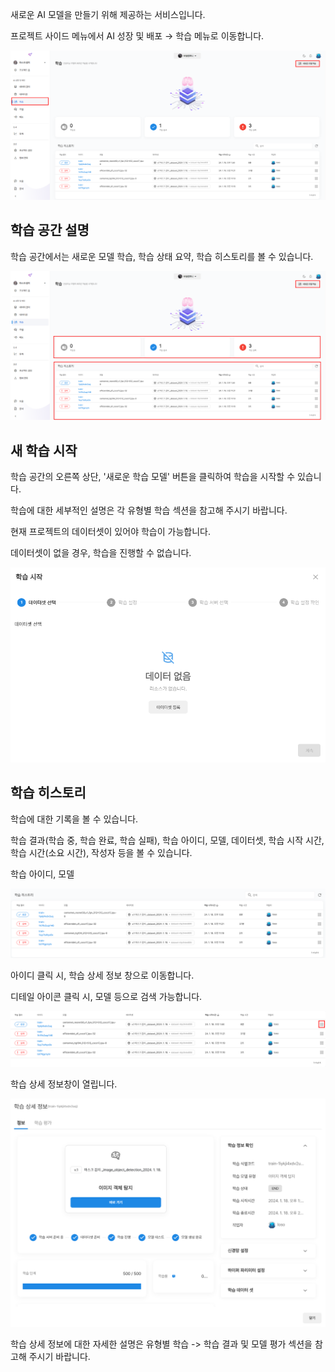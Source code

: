 새로운 AI 모델을 만들기 위해 제공하는 서비스입니다.

프로젝트 사이드 메뉴에서 AI 성장 및 배포 → 학습 메뉴로 이동합니다.

![img1](https://raw.githubusercontent.com/vazilcompany/vridge-docs/main/img/ai_modeling/training_index/go_to_training.png)  


## 학습 공간 설명

학습 공간에서는 새로운 모델 학습, 학습 상태 요약, 학습 히스토리를 볼 수 있습니다.  


![img1](https://raw.githubusercontent.com/vazilcompany/vridge-docs/main/img/ai_modeling/training_index/training_index_2.png)  


  

## 새 학습 시작



학습 공간의 오른쪽 상단, '새로운 학습 모델' 버튼을 클릭하여 학습을 시작할 수 있습니다. 

학습에 대한 세부적인 설명은 각 유형별 학습 섹션을 참고해 주시기 바랍니다. 

  

현재 프로젝트의 데이터셋이 있어야 학습이 가능합니다. 

데이터셋이 없을 경우, 학습을 진행할 수 없습니다. 

![img1](https://raw.githubusercontent.com/vazilcompany/vridge-docs/main/img/ai_modeling/training_index/no_dataset_training_dialog.png)  



  

## 학습 히스토리 


학습에 대한 기록을 볼 수 있습니다. 

학습 결과(학습 중, 학습 완료, 학습 실패), 학습 아이디, 모델, 데이터셋, 학습 시작 시간, 학습 시간(소요 시간), 작성자 등을 볼 수 있습니다. 

학습 아이디, 모델 

![img1](https://raw.githubusercontent.com/vazilcompany/vridge-docs/main/img/ai_modeling/training_index/training_history_1.png)  

아이디 클릭 시, 학습 상세 정보 창으로 이동합니다.   

디테일 아이콘 클릭 시, 모델 등으로 검색 가능합니다. 

![img1](https://raw.githubusercontent.com/vazilcompany/vridge-docs/main/img/ai_modeling/training_index/training_detail_button.png)  


학습 상세 정보창이 열립니다. 

![img1](https://raw.githubusercontent.com/vazilcompany/vridge-docs/main/img/ai_modeling/training_index/training_detail.png)  


학습 상세 정보에 대한 자세한 설명은 유형별 학습 -> 학습 결과 및 모델 평가 섹션을 참고해 주시기 바랍니다. 


